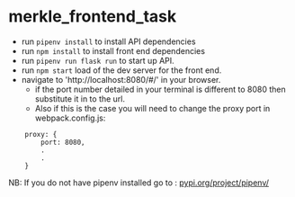 # merkle_frontend_task

* run `pipenv install` to install API dependencies
* run `npm install` to install front end dependencies
* run `pipenv run flask run` to start up API.
* run `npm start` load of the dev server for the front end.
* navigate to 'http://localhost:8080/#/' in your browser.
    - if the port number detailed in your terminal is different to 8080 then substitute it in to the url. 
    - Also if this is the case you will need to change the proxy port in webpack.config.js:
```
    proxy: {
        port: 8080,
        .
        .
    }
```


NB: If you do not have pipenv installed go to : [pypi.org/project/pipenv/](https://pypi.org/project/pipenv/) 